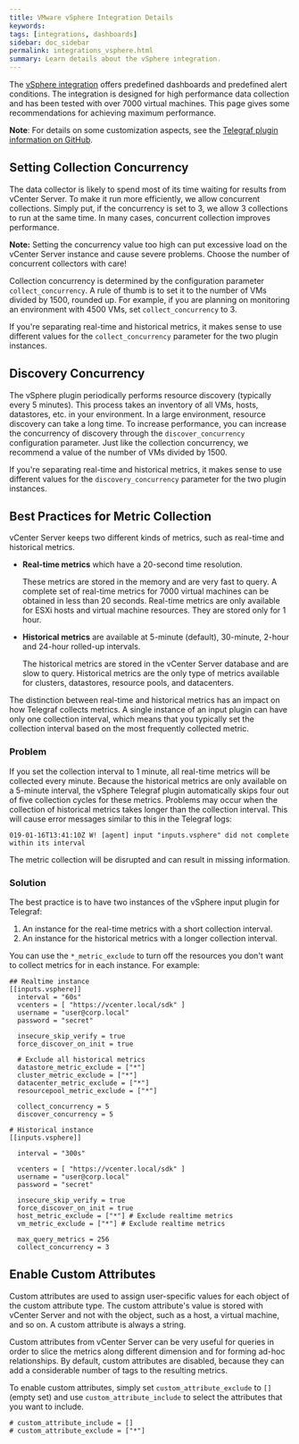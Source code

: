 ```yaml
---
title: VMware vSphere Integration Details
keywords:
tags: [integrations, dashboards]
sidebar: doc_sidebar
permalink: integrations_vsphere.html
summary: Learn details about the vSphere integration.
---
```

The [vSphere integration](vsphere.html) offers predefined dashboards and predefined alert conditions. The integration is designed for high performance data collection and has been tested with over 7000 virtual machines. This page gives some recommendations for achieving maximum performance.

**Note**: For details on some customization aspects, see the [Telegraf plugin information on GitHub](https://github.com/influxdata/telegraf/tree/master/plugins/inputs/vsphere).

<!---Out of date>
## Separating Real-time and Historical Metrics
vCenter Server provides real-time and historical metrics:
* **Real-time metrics** are typically stored in ESXi memory and can be accessed very quickly. They have a 20 second time resolution and are normally stored for 24 hours. Real-time metrics are available only for hosts and virtual machines.
* **Historical metrics** are typically stored in 5m, 30m, 2h and 24h rolled-up intervals. Historical metrics are typically kept for up to one year, depending on the roll-up. The Telegraf plugin uses only the 5m data. Because historical metrics are stored in a database, they take considerably longer to query than real-time metrics.

In the default configuration, all metrics are defined in a single instance of the vSphere plugin. Because the default setup mixes real-time and historical metrics, it sometimes has problems collecting the historical metrics within the collection interval, even though the real-time metric collections finish in just a few seconds. If this happens, consider moving some or all of the historical metrics to its own instance of the vSphere plugin. You can define two instances of the plugin:
* The real-time instance of the plugin excludes all historical metrics.
* The historical data instance excludes all real-time metrics.
<!--->

## Setting Collection Concurrency

The data collector is likely to spend most of its time waiting for results from vCenter Server. To make it run more efficiently, we allow concurrent collections. Simply put, if the concurrency is set to 3, we allow 3 collections to run at the same time. In many cases, concurrent collection improves performance.

**Note:** Setting the concurrency value too high can put excessive load on the vCenter Server instance and cause severe problems. Choose the number of concurrent collectors with care!

Collection concurrency is determined by the configuration parameter `collect_concurrency`. A rule of thumb is to set it to the number of VMs divided by 1500, rounded up. For example, if you are planning on monitoring an environment with 4500 VMs, set `collect_concurrency` to 3.

If you're separating real-time and historical metrics, it makes sense to use different values for the  `collect_concurrency` parameter for the two plugin instances.

## Discovery Concurrency

The vSphere plugin periodically performs resource discovery (typically every 5 minutes). This process takes an inventory of all VMs, hosts, datastores, etc. in your environment. In a large environment, resource discovery can take a long time. To increase performance, you can increase the concurrency of discovery through the `discover_concurrency` configuration parameter. Just like the collection concurrency, we recommend a value of the number of VMs divided by 1500.

If you're separating real-time and historical metrics, it makes sense to use different values for the  `discovery_concurrency` parameter for the two plugin instances.

<!---Out of date as per Pierre>
## Example Configuration
Here is an example configuration with separate instances for real-time and historical metrics. For the real-time instance, we enable both concurrent collection and discovery. For the historical instance, we enable concurrent collection but fewer collectors:

```
## Realtime instance
[[inputs.vsphere]]
  interval = "60s"
  vcenters = [ "https://someaddress/sdk" ]
  username = "someuser@vsphere.local"
  password = "secret"

  insecure_skip_verify = true
  force_discover_on_init = true

  # Exclude all historical metrics
  datastore_metric_exclude = ["*"]
  cluster_metric_exclude = ["*"]
  datacenter_metric_exclude = ["*"]

  collect_concurrency = 5
  discover_concurrency = 5

# Historical instance
[[inputs.vsphere]]

  interval = "300s"

  vcenters = [ "https://someaddress/sdk" ]
  username = "someuser@vsphere.local"
  password = "secret"

  insecure_skip_verify = true
  force_discover_on_init = true
  host_metric_exclude = ["*"] # Exclude realtime metrics
  vm_metric_exclude = ["*"] # Exclude realtime metrics

  max_query_metrics = 256
  collect_concurrency = 3
```
<!--->
## Best Practices for Metric Collection

vCenter Server keeps two different kinds of metrics, such as real-time and historical metrics.

* **Real-time metrics** which have a 20-second time resolution.

    These metrics are stored in the memory and are very fast to query. A complete set of real-time metrics for 7000 virtual machines can be obtained in less than 20 seconds. Real-time metrics are only available for ESXi hosts and virtual machine resources. They are stored only for 1 hour.

* **Historical metrics** are available at 5-minute (default), 30-minute, 2-hour and 24-hour rolled-up intervals.
 
    The historical metrics are stored in the vCenter Server database and are slow to query. Historical metrics are the only type of metrics available for clusters, datastores, resource pools, and datacenters.


The distinction between real-time and historical metrics has an impact on how Telegraf collects metrics. A single instance of an input plugin can have only one collection interval, which means that you typically set the collection interval based on the most frequently collected metric. 

### Problem

If you set the collection interval to 1 minute, all real-time metrics will be collected every minute. Because the historical metrics are only available on a 5-minute interval, the vSphere Telegraf plugin automatically skips four out of five collection cycles for these metrics. Problems may occur when the collection of historical metrics takes longer than the collection interval. This will cause error messages similar to this in the Telegraf logs:

```
019-01-16T13:41:10Z W! [agent] input "inputs.vsphere" did not complete within its interval
```

The metric collection will be disrupted and can result in missing information. 

### Solution

The best practice is to have two instances of the vSphere input plugin for Telegraf: 

1. An instance for the real-time metrics with a short collection interval.
2. An instance for the historical metrics with a longer collection interval. 

You can use the `*_metric_exclude` to turn off the resources you don't want to collect metrics for in each instance. For example:

```
## Realtime instance
[[inputs.vsphere]]
  interval = "60s"
  vcenters = [ "https://vcenter.local/sdk" ]
  username = "user@corp.local"
  password = "secret"

  insecure_skip_verify = true
  force_discover_on_init = true

  # Exclude all historical metrics
  datastore_metric_exclude = ["*"]
  cluster_metric_exclude = ["*"]
  datacenter_metric_exclude = ["*"]
  resourcepool_metric_exclude = ["*"]

  collect_concurrency = 5
  discover_concurrency = 5

# Historical instance
[[inputs.vsphere]]

  interval = "300s"
  
  vcenters = [ "https://vcenter.local/sdk" ]
  username = "user@corp.local"
  password = "secret"

  insecure_skip_verify = true
  force_discover_on_init = true
  host_metric_exclude = ["*"] # Exclude realtime metrics
  vm_metric_exclude = ["*"] # Exclude realtime metrics

  max_query_metrics = 256
  collect_concurrency = 3
```

## Enable Custom Attributes

Custom attributes are used to assign user-specific values for each object of the custom attribute type. The custom attribute's value is stored with vCenter Server and not with the object, such as a host, a virtual machine, and so on. A custom attribute is always a string.

Custom attributes from vCenter Server can be very useful for queries in order to slice the metrics along different dimension and for forming ad-hoc relationships. By default, custom attributes are disabled, because they can add a considerable number of tags to the resulting metrics. 

To enable custom attributes, simply set `custom_attribute_exclude` to `[]` (empty set) and use `custom_attribute_include` to select the attributes that you want to include.

```
# custom_attribute_include = []
# custom_attribute_exclude = ["*"]
```
